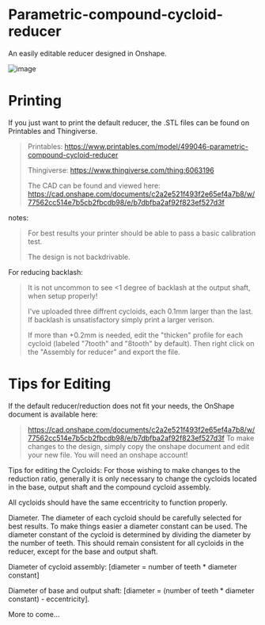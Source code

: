 # Parametric-compound-cycloid-reducer
An easily editable reducer designed in Onshape.

![image](https://github.com/OrnithopterX/Parametric-compound-cycloid-reducer/assets/109166435/2b450d9b-061f-4ed6-8846-5b364425f419)


# Printing
  If you just want to print the default reducer, the .STL files can be found on Printables and Thingiverse.
  
 > Printables: https://www.printables.com/model/499046-parametric-compound-cycloid-reducer
 > 
 > Thingiverse: https://www.thingiverse.com/thing:6063196
 > 
 > The CAD can be found and viewed here: https://cad.onshape.com/documents/c2a2e521f493f2e65ef4a7b8/w/77562cc514e7b5cb2fbcdb98/e/b7dbfba2af92f823ef527d3f

  notes:
> For best results your printer should be able to pass a basic calibration test.
> 
> The design is not backdrivable.

  For reducing backlash:
> It is not uncommon to see <1 degree of backlash at the output shaft, when setup properly!
> 
> I've uploaded three diffrent cycloids, each 0.1mm larger than the last. If backlash is unsatisfactory simply print a larger verison.
>  
> If more than +0.2mm is needed, edit the "thicken" profile for each cycloid (labeled "7tooth" and "8tooth" by default). Then right click on the "Assembly for reducer" and export the file.
  
 
  
# Tips for Editing
If the default reducer/reduction does not fit your needs, the OnShape document is available here:
>https://cad.onshape.com/documents/c2a2e521f493f2e65ef4a7b8/w/77562cc514e7b5cb2fbcdb98/e/b7dbfba2af92f823ef527d3f
>To make changes to the design, simply copy the onshape document and edit your new file. You will need an onshape account!

Tips for editing the Cycloids:
  For those wishing to make changes to the reduction ratio, generally it is only necessary to change the cycloids located in the base, output shaft and the compound cycloid assembly.

All cycloids should have the same eccentricity to function properly. 

Diameter. The diameter of each cycloid should be carefully selected for best results. To make things easier a diameter constant can be used. The diameter constant of the cycloid is determined by dividing the diameter by the number of teeth. This should remain consistent for all cycloids in the reducer, except for the base and output shaft.

Diameter of cycloid assembly:
  [diameter = number of teeth * diameter constant]

Diameter of base and output shaft:
[diameter = (number of teeth * diameter constant) - eccentricity].

More to come...
